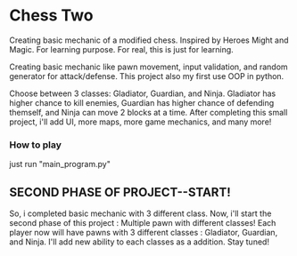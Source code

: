 # Chess Two
Creating basic mechanic of a modified chess. Inspired by Heroes Might and Magic. For learning purpose.
For real, this is just for learning.

Creating basic mechanic like pawn movement, input validation, and random generator for attack/defense. This project also my first use OOP in python.

Choose between 3 classes: Gladiator, Guardian, and Ninja. Gladiator has higher chance to kill enemies, Guardian has higher chance of defending themself, and Ninja can move 2 blocks at a time.
After completing this small project, i'll add UI, more maps, more game mechanics, and many more!

### How to play
just run "main_program.py"

## SECOND PHASE OF PROJECT--START!
So, i completed basic mechanic with 3 different class. Now, i'll start the second phase of this project : Multiple pawn with different classes! 
Each player now will have pawns with 3 different classes : Gladiator, Guardian, and Ninja. I'll add new ability to each classes as a addition.
Stay tuned!
